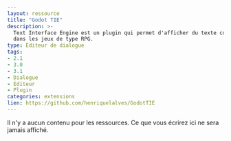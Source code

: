 ```yaml
---
layout: ressource
title: "Godot TIE"
description: >-
  Text Interface Engine est un plugin qui permet d'afficher du texte comme
  dans les jeux de type RPG.
type: Éditeur de dialogue
tags:
- 2.1
- 3.0
- 3.1
- Dialogue
- Éditeur
- Plugin
categories: extensions
lien: https://github.com/henriquelalves/GodotTIE
---
```


Il n'y a aucun contenu pour les ressources.
Ce que vous écrirez ici ne sera jamais affiché.
